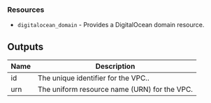 ### Resources
* `digitalocean_domain` - Provides a DigitalOcean domain resource.

## Outputs

| Name | Description |
|------|-------------|
| id | The unique identifier for the VPC.. |
| urn | The uniform resource name (URN) for the VPC. |